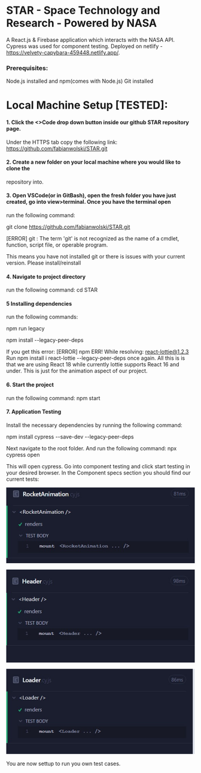 # STAR - Space Technology and Research - Powered by NASA
A React.js & Firebase application which interacts with the NASA API. Cypress was used for component testing. Deployed on netlify - https://velvety-capybara-459448.netlify.app/.

### Prerequisites:
Node.js installed and npm(comes with Node.js)
Git installed

# Local Machine Setup [TESTED]:

#### 1. Click the <>Code drop down button inside our github STAR repository page.
Under the HTTPS tab copy the following link:
https://github.com/fabianwolski/STAR.git

#### 2. Create a new folder on your local machine where you would like to clone the
repository into.

#### 3. Open VSCode(or in GitBash), open the fresh folder you have just created, go into view>terminal. Once you have the terminal open
run the following command:

git clone https://github.com/fabianwolski/STAR.git

[ERROR] git : The term 'git' is not recognized as the name of a cmdlet, function, script file, or 
operable program.

This means you have not installed git or there is issues with your current version. Please install/reinstall

#### 4. Navigate to project directory
run the following command:
cd STAR

#### 5 Installing dependencies
run the following commands:

npm run legacy

npm install --legacy-peer-deps

If you get this error: 
[ERROR] npm ERR! While resolving: react-lottie@1.2.3
Run npm install i react-lottie --legacy-peer-deps once again.
All this is is that we are using React 18 while currently lottie supports React 16 and under.
This is just for the animation aspect of our project.

#### 6. Start the project
run the following command:
npm start

#### 7. Application Testing
Install the necessary dependencies by running the following command:

npm install cypress --save-dev --legacy-peer-deps

Next navigate to the root folder. And run the following command:
npx cypress open

This will open cypress. Go into component testing and click start testing in your desired browser. 
In the Component specs section you should find our current tests:

![Alt text](<cypress/downloads/Web capture_15-12-2023_10439_localhost.jpeg>)

![Alt text](<cypress/downloads/Web capture_15-12-2023_104254_localhost.jpeg>)

![Alt text](<cypress/downloads/Web capture_15-12-2023_104331_localhost.jpeg>)

You are now settup to run you own test cases.
